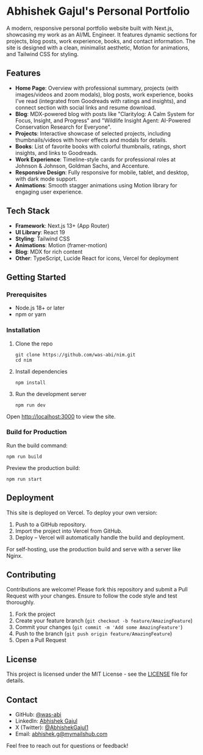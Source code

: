 # Abhishek Gajul's Personal Portfolio

A modern, responsive personal portfolio website built with Next.js, showcasing my work as an AI/ML Engineer. It features dynamic sections for projects, blog posts, work experience, books, and contact information. The site is designed with a clean, minimalist aesthetic, Motion for animations, and Tailwind CSS for styling.

## Features

- **Home Page**: Overview with professional summary, projects (with images/videos and zoom modals), blog posts, work experience, books I've read (integrated from Goodreads with ratings and insights), and connect section with social links and resume download.
- **Blog**: MDX-powered blog with posts like "Claritylog: A Calm System for Focus, Insight, and Progress" and "Wildlife Insight Agent: AI-Powered Conservation Research for Everyone".
- **Projects**: Interactive showcase of selected projects, including thumbnails/videos with hover effects and modals for details.
- **Books**: List of favorite books with colorful thumbnails, ratings, short insights, and links to Goodreads.
- **Work Experience**: Timeline-style cards for professional roles at Johnson & Johnson, Goldman Sachs, and Accenture.
- **Responsive Design**: Fully responsive for mobile, tablet, and desktop, with dark mode support.
- **Animations**: Smooth stagger animations using Motion library for engaging user experience.

## Tech Stack

- **Framework**: Next.js 13+ (App Router)
- **UI Library**: React 19
- **Styling**: Tailwind CSS
- **Animations**: Motion (framer-motion)
- **Blog**: MDX for rich content
- **Other**: TypeScript, Lucide React for icons, Vercel for deployment

## Getting Started

### Prerequisites

- Node.js 18+ or later
- npm or yarn

### Installation

1. Clone the repo
   ```
   git clone https://github.com/was-abi/nim.git
   cd nim
   ```

2. Install dependencies
   ```
   npm install
   ```

3. Run the development server
   ```
   npm run dev
   ```

Open [http://localhost:3000](http://localhost:3000) to view the site.

### Build for Production

Run the build command:

```
npm run build
```

Preview the production build:

```
npm run start
```

## Deployment

This site is deployed on Vercel. To deploy your own version:

1. Push to a GitHub repository.
2. Import the project into Vercel from GitHub.
3. Deploy – Vercel will automatically handle the build and deployment.

For self-hosting, use the production build and serve with a server like Nginx.

## Contributing

Contributions are welcome! Please fork this repository and submit a Pull Request with your changes. Ensure to follow the code style and test thoroughly.

1. Fork the project
2. Create your feature branch (`git checkout -b feature/AmazingFeature`)
3. Commit your changes (`git commit -m 'Add some AmazingFeature'`)
4. Push to the branch (`git push origin feature/AmazingFeature`)
5. Open a Pull Request

## License

This project is licensed under the MIT License - see the [LICENSE](LICENSE) file for details.

## Contact

- GitHub: [@was-abi](https://github.com/was-abi)
- LinkedIn: [Abhishek Gajul](https://www.linkedin.com/in/abhishek-gajul/)
- X (Twitter): [@AbhishekGajul1](https://x.com/AbhishekGajul1)
- Email: abhishek.g@mymailshub.com

Feel free to reach out for questions or feedback!
